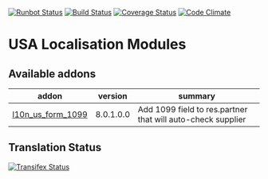 [![Runbot Status](https://runbot.odoo-community.org/runbot/badge/flat/203/8.0.svg)](https://runbot.odoo-community.org/runbot/repo/github-com-oca-l10n-usa-203)
[![Build Status](https://travis-ci.org/OCA/l10n-usa.svg?branch=8.0)](https://travis-ci.org/OCA/l10n-usa)
[![Coverage Status](https://coveralls.io/repos/OCA/l10n-usa/badge.svg?branch=8.0)](https://coveralls.io/r/OCA/l10n-usa?branch=8.0)
[![Code Climate](https://codeclimate.com/github/OCA/l10n-usa/badges/gpa.svg)](https://codeclimate.com/github/OCA/l10n-usa)

# USA Localisation Modules

[//]: # (addons)

Available addons
----------------
addon | version | summary
--- | --- | ---
[l10n_us_form_1099](l10n_us_form_1099/) | 8.0.1.0.0 | Add 1099 field to res.partner that will auto-check supplier

[//]: # (end addons)

Translation Status
------------------
[![Transifex Status](https://www.transifex.com/projects/p/OCA-l10n-usa-8-0/chart/image_png)](https://www.transifex.com/projects/p/OCA-l10n-usa-8-0)

